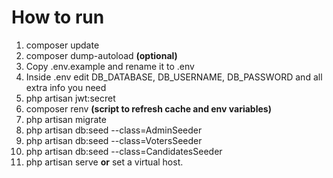 # How to run

1. composer update
2. composer dump-autoload **(optional)**
3. Copy .env.example and rename it to .env
4. Inside .env edit DB_DATABASE, DB_USERNAME, DB_PASSWORD and all extra info you need
5. php artisan jwt:secret
6. composer renv **(script to refresh cache and env variables)**
7. php artisan migrate
8. php artisan db:seed --class=AdminSeeder
9. php artisan db:seed --class=VotersSeeder
10. php artisan db:seed --class=CandidatesSeeder
11. php artisan serve **or** set a virtual host.
